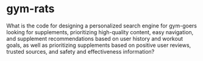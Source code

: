 # gym-rats
What is the code for designing a personalized search engine for gym-goers looking for supplements, prioritizing high-quality content, easy navigation, and supplement recommendations based on user history and workout goals, as well as prioritizing supplements based on positive user reviews, trusted sources, and safety and effectiveness information?
